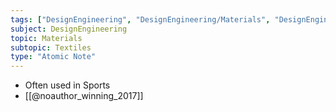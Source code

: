 ```yaml
---
tags: ["DesignEngineering", "DesignEngineering/Materials", "DesignEngineering/Materials/Textiles", "DesignEngineering/Materials/Textiles/Synthetic"]
subject: DesignEngineering
topic: Materials
subtopic: Textiles
type: "Atomic Note"
---
```


 - Often used in Sports
 - [[@noauthor_winning_2017]]